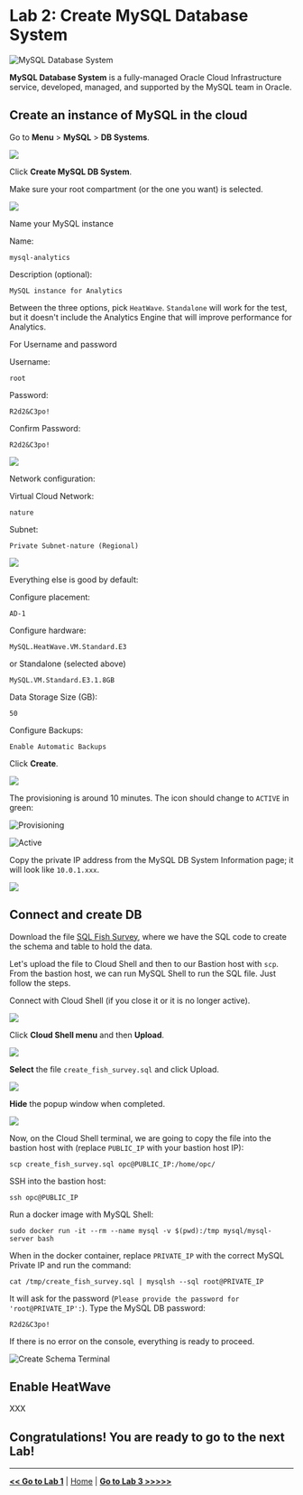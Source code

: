 # Lab 2: Create MySQL Database System

![MySQL Database System](./images/mds_banner.png)

**MySQL Database System** is a fully-managed Oracle Cloud Infrastructure service, developed, managed, and supported by the MySQL team in Oracle.

## Create an instance of MySQL in the cloud

Go to **Menu** > **MySQL** > **DB Systems**.

![](./images/mysql_menu.png)

Click **Create MySQL DB System**.

Make sure your root compartment (or the one you want) is selected.

![](./images/mysql_create_button.png)

Name your MySQL instance

Name: 

```
mysql-analytics
```

Description (optional): 

```
MySQL instance for Analytics
```

Between the three options, pick `HeatWave`. `Standalone` will work for the test, but it doesn't include the Analytics Engine that will improve performance for Analytics.

For Username and password

Username: 

```
root
```

Password: 

```
R2d2&C3po!
```

Confirm Password: 

```
R2d2&C3po!
```

![](./images/mysql_create_db_fields.png)

Network configuration:

Virtual Cloud Network: 

```
nature
```

Subnet: 

```
Private Subnet-nature (Regional)
```

![](./images/mysql_vcn_fields.png)

Everything else is good by default:

Configure placement: 

```
AD-1
```

Configure hardware: 

```
MySQL.HeatWave.VM.Standard.E3
```

or Standalone (selected above)

```
MySQL.VM.Standard.E3.1.8GB
```

Data Storage Size (GB): 

```
50
```

Configure Backups: 

```
Enable Automatic Backups
```

Click **Create**.

![](./images/mysql_shape_fields.png)

The provisioning is around 10 minutes. The icon should change to `ACTIVE` in green:

![Provisioning](./images/mds-provisioning.png)

![Active](./images/mds-active.png)

Copy the private IP address from the MySQL DB System Information page; it will look like `10.0.1.xxx`.

![](images/mysql_private_ip.png)

## Connect and create DB

Download the file [SQL Fish Survey](https://raw.githubusercontent.com/vmleon/mysql-dataintegrator-datascience-workshop/main/lab2/files/create_fish_survey.sql), where we have the SQL code to create the schema and table to hold the data.

Let's upload the file to Cloud Shell and then to our Bastion host with `scp`. From the bastion host, we can run MySQL Shell to run the SQL file. Just follow the steps.

Connect with Cloud Shell (if you close it or it is no longer active).

![](./images/cloud_shell.png)

Click **Cloud Shell menu** and then **Upload**.

![](./images/cloud_shell_upload_sql.png)

**Select** the file `create_fish_survey.sql` and click Upload.

![](./images/cloud_shell_upload_select_file.png)

**Hide** the popup window when completed.

![](./images/cloud_shell_upload_completed.png)

Now, on the Cloud Shell terminal, we are going to copy the file into the bastion host with (replace `PUBLIC_IP` with your bastion host IP):

```
scp create_fish_survey.sql opc@PUBLIC_IP:/home/opc/
```

SSH into the bastion host:

```
ssh opc@PUBLIC_IP
```

Run a docker image with MySQL Shell:

```
sudo docker run -it --rm --name mysql -v $(pwd):/tmp mysql/mysql-server bash
```

When in the docker container, replace `PRIVATE_IP` with the correct MySQL Private IP and run the command:

```
cat /tmp/create_fish_survey.sql | mysqlsh --sql root@PRIVATE_IP
```

It will ask for the password (`Please provide the password for 'root@PRIVATE_IP':`). Type the MySQL DB password:

```
R2d2&C3po!
```

If there is no error on the console, everything is ready to proceed.

![Create Schema Terminal](./images/create_schema_mysql_terminal.png)

## Enable HeatWave

XXX

## Congratulations! You are ready to go to the next Lab!

---

[**<< Go to Lab 1**](../lab1/README.md) | [Home](../README.md) | [**Go to Lab 3 >>>>>**](../lab3/README.md)